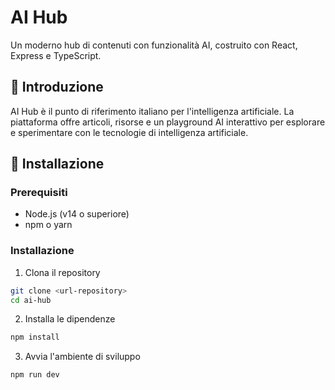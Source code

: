 # AI Hub

Un moderno hub di contenuti con funzionalità AI, costruito con React, Express e TypeScript.

## 🚀 Introduzione

AI Hub è il punto di riferimento italiano per l'intelligenza artificiale. La piattaforma offre articoli, risorse e un playground AI interattivo per esplorare e sperimentare con le tecnologie di intelligenza artificiale.

## 🔧 Installazione

### Prerequisiti

- Node.js (v14 o superiore)
- npm o yarn

### Installazione

1. Clona il repository
```bash
git clone <url-repository>
cd ai-hub
```

2. Installa le dipendenze
```bash
npm install
```

3. Avvia l'ambiente di sviluppo
```bash
npm run dev
```
